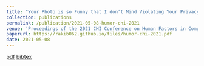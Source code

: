```yaml
---
title: "Your Photo is so Funny that I don’t Mind Violating Your Privacy by Sharing it: Effects of Individual Humor Styles on Online Photo-sharing Behaviors"
collection: publications
permalink: /publication/2021-05-08-humor-chi-2021
venue: 'Proceedings of the 2021 CHI Conference on Human Factors in Computing Systems'
paperurl: https://rakib062.github.io/files/humor-chi-2021.pdf
date: 2021-05-08
---
```

[pdf](https://rakib062.github.io/files/humor-chi-2021.pdf) [bibtex](https://rakib062.github.io/files/humor-chi-2021.bib)